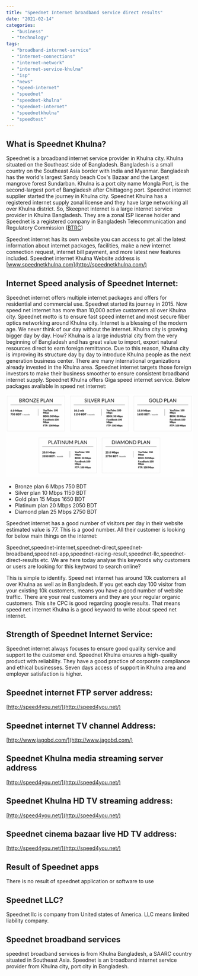 ```yaml
---
title: "Speednet Internet broadband service direct results"
date: "2021-02-14"
categories: 
  - "business"
  - "technology"
tags: 
  - "broadband-internet-service"
  - "internet-connections"
  - "internet-network"
  - "internet-service-khulna"
  - "isp"
  - "news"
  - "speed-internet"
  - "speednet"
  - "speednet-khulna"
  - "speednet-internet"
  - "speednetkhulna"
  - "speedtest"
---
```


## What is Speednet Khulna?

Speednet is a broadband internet service provider in Khulna city. Khulna situated on the Southeast side of Bangladesh. Bangladesh is a small country on the Southeast Asia border with India and Myanmar. Bangladesh has the world's largest Sandy beach Cox's Bazaar and the Largest mangrove forest Sundarban. Khulna is a port city name Mongla Port, is the second-largest port of Bangladesh after Chittagong port. Speednet internet supplier started the journey in Khulna city. Speednet Khulna has a registered internet supply zonal license and they have large networking all over Khulna district. So, Skeepnet internet is a large internet service provider in Khulna Bangladesh. They are a zonal ISP license holder and Speednet is a registered company in Bangladesh Telecommunication and Regulatory Commission ([BTRC](http://www.btrc.gov.bd/))

Speednet internet has its own website you can access to get all the latest information about internet packages, facilities, make a new internet connection request, internet bill payment, and more latest new features included. Speednet internet Khulna Website address is [www.speednetkhulna.com](http://speednetkhulna.com/)

## Internet Speed analysis of Speednet Internet:

Speednet internet offers multiple internet packages and offers for residential and commercial use. Speednet started its journey in 2015. Now speed net internet has more than 10,000 active customers all over Khulna city. Speednet motto is to ensure fast speed internet and most secure fiber optics networking around Khulna city. Internet is a blessing of the modern age. We never think of our day without the internet. Khulna city is growing bigger day by day. How? Khulna is a large industrial city from the very beginning of Bangladesh and has great value to import, export natural resources direct to earn foreign remittance. Due to this reason, Khulna city is improving its structure day by day to introduce Khulna people as the next generation business center. There are many international organizations already invested in the Khulna area. Speednet internet targets those foreign investors to make their business smoother to ensure consistent broadband internet supply. Speednet Khulna offers Giga speed internet service. Below packages available in speed net internet:

![](images/speednet-internet-1024x450.png)

- Bronze plan 6 Mbps 750 BDT
- Silver plan 10 Mbps 1150 BDT
- Gold plan 15 Mbps 1650 BDT
- Platinum plan 20 Mbps 2050 BDT
- Diamond plan 25 Mbps 2750 BDT

Speednet internet has a good number of visitors per day in their website estimated value is 77. This is a good number. All their customer is looking for below main things on the internet:

Speednet,speednet-internet,speednet-direct,speednet-broadband,speednet-app,speednet-racing-result,speednet-llc,speednet-direct-results etc. We are here today analyse this keywords why customers or users are looking for this keytword to search online?

This is simple to identify. Speed net internet has around 10k customers all over Khulna as well as in Bangladesh. If you get each day 100 visitor from your existing 10k customers, means you have a good number of website traffic. There are your real customers and they are your regular organic customers. This site CPC is good regarding google results. That means speed net internet Khulna is a good keyword to write about speed net internet.

## Strength of Speednet Internet Service:

Speednet internet always focuses to ensure good quality service and support to the customer end. Speednet Khulna ensures a high-quality product with reliability. They have a good practice of corporate compliance and ethical businesses. Seven days access of support in Khulna area and employer satisfaction is higher.

## Speednet internet FTP server address:

[http://speed4you.net/](http://speed4you.net/)

## Speednet internet TV channel Address:

[http://www.jagobd.com/](http://www.jagobd.com/)

## Speednet Khulna media streaming server address

[http://speed4you.net/](http://speed4you.net/)

## Speednet Khulna HD TV streaming address:

[http://speed4you.net/](http://speed4you.net/)

## Speednet cinema bazaar live HD TV address:

[http://speed4you.net/](http://speed4you.net/)

## Result of Speednet apps

There is no result of speednet application or software to use

## Speednet LLC?

Speednet llc is company from United states of America. LLC means limited liability company.

## Speednet broadband services

speednet broadband services is from Khulna Bangladesh, a SAARC country situated in Southeast Asia. Speednet is an broadband internet service provider from Khulna city, port city in Bangladesh.
